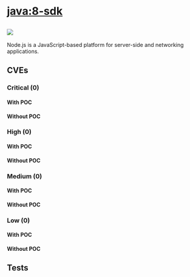 # [java:8-sdk](https://hub.docker.com/_/java?tab=tags)
![](https://img.shields.io/static/v1?label=tag&message=8-sdk&color=blue)
---
<p>
Node.js is a JavaScript-based platform for server-side and networking applications.
</p>

## CVEs
### Critical (0)
#### With POC

#### Without POC


### High (0)
#### With POC

#### Without POC


### Medium (0)
#### With POC

#### Without POC


### Low (0)
#### With POC

#### Without POC


## Tests
